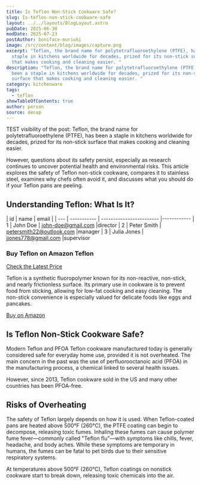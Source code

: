 ```yaml
---
title: Is Teflon Non-Stick Cookware Safe?
slug: Is-teflon-non-stick-cookware-safe
layout: ../../layouts/BlogLayout.astro
pubDate: 2025-06-30
modDate: 2025-07-23
postAuthor: boniface-muriuki
image: /src/content/blog/images/capture.png
excerpt: "Teflon, the brand name for polytetrafluoroethylene (PTFE), has been a
  staple in kitchens worldwide for decades, prized for its non-stick surface
  that makes cooking and cleaning easier. "
description: "Teflon, the brand name for polytetrafluoroethylene (PTFE), has
  been a staple in kitchens worldwide for decades, prized for its non-stick
  surface that makes cooking and cleaning easier. "
category: kitchenware
tags:
  - teflon
showTableOfContents: true
author: person
source: decap
---
```

TEST visibility of the post:  Teflon, the brand name for polytetrafluoroethylene (PTFE), has been a staple in kitchens worldwide for decades, prized for its non-stick surface that makes cooking and cleaning easier. 

However, questions about its safety persist, especially as research continues to uncover potential health and environmental risks. This article explores the safety of Teflon non-stick cookware, compares it to stainless steel, examines why chefs often avoid it, and discusses what you should do if your Teflon pans are peeling.

## **Understanding Teflon: What Is It?**

| id  | name        | email                    |
| --- | ----------- | ------------------------ |------------
| 1   | John Doe    | john-doe@gmail.com       |director
| 2   | Peter Smith | petersmith22@outlook.com |manager
| 3   | Julia Jones | jjones778@gmail.com      |supervisor

### Buy Teflon on Amazon Teflon

<a href="https://www.amazon.com/Teflon-Sheet-Transfer-Reusable-Resistant/dp/B07H55M1ZR?th=1" class="cta-button" class="btn-cta btn-outline btn-lg flat btn-block" target="_blank" rel="nofollow noopener noreferrer">Check the Latest Price</a>

Teflon is a synthetic fluoropolymer known for its non-reactive, non-stick, and nearly frictionless surface. Its primary use in cookware is to prevent food from sticking, allowing for low-fat cooking and easy cleaning. The non-stick convenience is especially valued for delicate foods like eggs and pancakes.

<a href="https://amazon.com/" class="btn-cta btn-outline btn-lg rounded-lg">Buy on Amazon</a>

## **Is Teflon Non-Stick Cookware Safe?**

Modern Teflon and PFOA Teflon cookware manufactured today is generally considered safe for everyday home use, provided it is not overheated. The main concern in the past was the use of perfluorooctanoic acid (PFOA) in the manufacturing process, a chemical linked to several health issues. 

However, since 2013, Teflon cookware sold in the US and many other countries has been PFOA-free.

## **Risks of Overheating**

The safety of Teflon largely depends on how it is used. When Teflon-coated pans are heated above 500°F (260°C), the PTFE coating can begin to decompose, releasing toxic fumes. Inhaling these fumes can cause polymer fume fever—commonly called "Teflon flu"—with symptoms like chills, fever, headache, and body aches. While these symptoms are temporary in humans, the fumes can be fatal to pet birds due to their sensitive respiratory systems.

At temperatures above 500°F (260°C), Teflon coatings on nonstick cookware start to break down, releasing toxic chemicals into the air.
